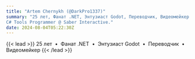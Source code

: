 ```yaml
---
title: "Artem Chernykh (@DarkPro1337)"
summary: "25 лет, Фанат .NET, Энтузиаст Godot, Переводчик, Видеомейкер.
C# Tools Programmer @ Saber Interactive."
date: 2024-08-04T05:22:30Z
---
```

{{< lead >}}
25 лет &nbsp;&bull;&nbsp; Фанат .NET &nbsp;&bull;&nbsp; Энтузиаст Godot &nbsp;&bull;&nbsp; Переводчик &nbsp;&bull;&nbsp; Видеомейкер
{{< /lead >}}